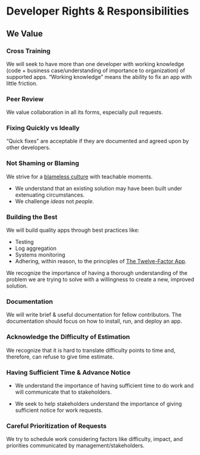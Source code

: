 # Developer Rights & Responsibilities

## We Value

### Cross Training

We will seek to have more than one developer with working knowledge (code + business case/understanding of importance to organization) of supported apps. “Working knowledge” means the ability to fix an app with little friction.

### Peer Review

We value collaboration in all its forms, especially pull requests.

### Fixing Quickly vs Ideally

“Quick fixes” are acceptable if they are documented and agreed upon by other developers.

### Not Shaming or Blaming

We strive for a [blameless culture](https://codeascraft.com/2012/05/22/blameless-postmortems/) with teachable moments.

* We understand that an existing solution may have been built under extenuating circumstances.
* We challenge _ideas_ not _people_.

### Building the Best

We will build quality apps through best practices like:

* Testing
* Log aggregation
* Systems monitoring
* Adhering, within reason, to the principles of [The Twelve-Factor App](https://12factor.net/).

We recognize the importance of having a thorough understanding of the problem we are trying to solve with a willingness to create a new, improved solution.

### Documentation

We will write brief & useful documentation for fellow contributors.
The documentation should focus on how to install, run, and deploy an app.

### Acknowledge the Difficulty of Estimation

We recognize that it is hard to translate difficulty points to time and, therefore, can refuse to give time estimate.

### Having Sufficient Time & Advance Notice

* We understand the importance of having sufficient time to do work and will communicate that to stakeholders.

* We seek to help stakeholders understand the importance of giving sufficient notice for work requests.

### Careful Prioritization of Requests

We try to schedule work considering factors like difficulty, impact, and priorities communicated by management/stakeholders.
